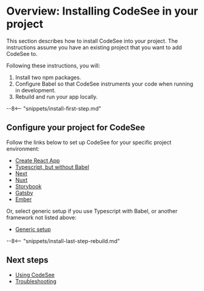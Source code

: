 # Overview: Installing CodeSee in your project

This section describes how to install CodeSee into your project. The instructions assume you have an existing project that you want to add CodeSee to.

Following these instructions, you will:

1. Install two npm packages.
2. Configure Babel so that CodeSee instruments your code when running in development.
3. Rebuild and run your app locally.


--8<-- "snippets/install-first-step.md"

## Configure your project for CodeSee

Follow the links below to set up CodeSee for your specific project environment:

- [Create React App](https://docs.codesee.io/en/latest/install/setup-cra.html)
- [Typescript, but without Babel](https://docs.codesee.io/en/latest/install/setup-typescript-without-babel.html)
- [Next](https://docs.codesee.io/en/latest/install/setup-next.html)
- [Nuxt](https://docs.codesee.io/en/latest/install/setup-nuxt.html)
- [Storybook](https://docs.codesee.io/en/latest/install/setup-storybook.html)
- [Gatsby](https://docs.codesee.io/en/latest/install/setup-gatsby.html)
- [Ember](https://docs.codesee.io/en/latest/install/setup-ember.html)

Or, select generic setup if you use Typescript with Babel, or another framework not listed above:

- [Generic setup](https://docs.codesee.io/en/latest/install/setup-generic.html)


--8<-- "snippets/install-last-step-rebuild.md"

## Next steps

* [Using CodeSee](https://docs.codesee.io/en/latest/use/quick-start.html)
* [Troubleshooting](https://docs.codesee.io/en/latest/help/browser-setup.html)
